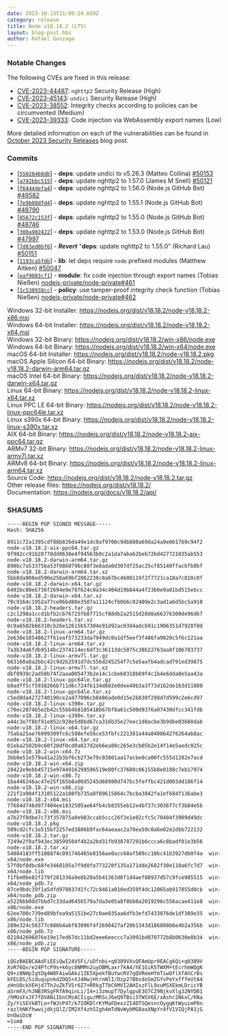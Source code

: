 ```yaml
---
date: 2023-10-13T21:09:24.659Z
category: release
title: Node v18.18.2 (LTS)
layout: blog-post.hbs
author: Rafael Gonzaga
---
```


### Notable Changes

The following CVEs are fixed in this release:

- [CVE-2023-44487](https://cve.mitre.org/cgi-bin/cvename.cgi?name=CVE-2023-44487): `nghttp2` Security Release (High)
- [CVE-2023-45143](https://cve.mitre.org/cgi-bin/cvename.cgi?name=CVE-2023-45143): `undici` Security Release (High)
- [CVE-2023-38552](https://cve.mitre.org/cgi-bin/cvename.cgi?name=CVE-2023-38552): Integrity checks according to policies can be circumvented (Medium)
- [CVE-2023-39333](https://cve.mitre.org/cgi-bin/cvename.cgi?name=CVE-2023-39333): Code injection via WebAssembly export names (Low)

More detailed information on each of the vulnerabilities can be found in [October 2023 Security Releases](https://nodejs.org/en/blog/vulnerability/october-2023-security-releases/) blog post.

### Commits

- \[[`55028468db`](https://github.com/nodejs/node/commit/55028468db)] - **deps**: update undici to v5.26.3 (Matteo Collina) [#50153](https://github.com/nodejs/node/pull/50153)
- \[[`a792bbc515`](https://github.com/nodejs/node/commit/a792bbc515)] - **deps**: update nghttp2 to 1.57.0 (James M Snell) [#50121](https://github.com/nodejs/node/pull/50121)
- \[[`f6444defa4`](https://github.com/nodejs/node/commit/f6444defa4)] - **deps**: update nghttp2 to 1.56.0 (Node.js GitHub Bot) [#49582](https://github.com/nodejs/node/pull/49582)
- \[[`7e9b08dfd4`](https://github.com/nodejs/node/commit/7e9b08dfd4)] - **deps**: update nghttp2 to 1.55.1 (Node.js GitHub Bot) [#48790](https://github.com/nodejs/node/pull/48790)
- \[[`85672c153f`](https://github.com/nodejs/node/commit/85672c153f)] - **deps**: update nghttp2 to 1.55.0 (Node.js GitHub Bot) [#48746](https://github.com/nodejs/node/pull/48746)
- \[[`300a902422`](https://github.com/nodejs/node/commit/300a902422)] - **deps**: update nghttp2 to 1.53.0 (Node.js GitHub Bot) [#47997](https://github.com/nodejs/node/pull/47997)
- \[[`7d83ed0bf6`](https://github.com/nodejs/node/commit/7d83ed0bf6)] - _**Revert**_ "**deps**: update nghttp2 to 1.55.0" (Richard Lau) [#50151](https://github.com/nodejs/node/pull/50151)
- \[[`1193ca5fdb`](https://github.com/nodejs/node/commit/1193ca5fdb)] - **lib**: let deps require `node` prefixed modules (Matthew Aitken) [#50047](https://github.com/nodejs/node/pull/50047)
- \[[`eaf9083cf1`](https://github.com/nodejs/node/commit/eaf9083cf1)] - **module**: fix code injection through export names (Tobias Nießen) [nodejs-private/node-private#461](https://github.com/nodejs-private/node-private/pull/461)
- \[[`1c538938cc`](https://github.com/nodejs/node/commit/1c538938cc)] - **policy**: use tamper-proof integrity check function (Tobias Nießen) [nodejs-private/node-private#462](https://github.com/nodejs-private/node-private/pull/462)

Windows 32-bit Installer: https://nodejs.org/dist/v18.18.2/node-v18.18.2-x86.msi \
Windows 64-bit Installer: https://nodejs.org/dist/v18.18.2/node-v18.18.2-x64.msi \
Windows 32-bit Binary: https://nodejs.org/dist/v18.18.2/win-x86/node.exe \
Windows 64-bit Binary: https://nodejs.org/dist/v18.18.2/win-x64/node.exe \
macOS 64-bit Installer: https://nodejs.org/dist/v18.18.2/node-v18.18.2.pkg \
macOS Apple Silicon 64-bit Binary: https://nodejs.org/dist/v18.18.2/node-v18.18.2-darwin-arm64.tar.gz \
macOS Intel 64-bit Binary: https://nodejs.org/dist/v18.18.2/node-v18.18.2-darwin-x64.tar.gz \
Linux 64-bit Binary: https://nodejs.org/dist/v18.18.2/node-v18.18.2-linux-x64.tar.xz \
Linux PPC LE 64-bit Binary: https://nodejs.org/dist/v18.18.2/node-v18.18.2-linux-ppc64le.tar.xz \
Linux s390x 64-bit Binary: https://nodejs.org/dist/v18.18.2/node-v18.18.2-linux-s390x.tar.xz \
AIX 64-bit Binary: https://nodejs.org/dist/v18.18.2/node-v18.18.2-aix-ppc64.tar.gz \
ARMv7 32-bit Binary: https://nodejs.org/dist/v18.18.2/node-v18.18.2-linux-armv7l.tar.xz \
ARMv8 64-bit Binary: https://nodejs.org/dist/v18.18.2/node-v18.18.2-linux-arm64.tar.xz \
Source Code: https://nodejs.org/dist/v18.18.2/node-v18.18.2.tar.gz \
Other release files: https://nodejs.org/dist/v18.18.2/ \
Documentation: https://nodejs.org/docs/v18.18.2/api/

### SHASUMS

```
-----BEGIN PGP SIGNED MESSAGE-----
Hash: SHA256

8911c72a1395cdf88b826da49e1dc0af9700c9db880a69da24a9e061769c94f2  node-v18.18.2-aix-ppc64.tar.gz
9f982cc91b28778dd8638e4f94563b0c2a1da7aba62beb72bd427721035ab553  node-v18.18.2-darwin-arm64.tar.gz
890bc7a53375ba53f0860796c88f3e8ada0d307df25ac25cf85140ffacbfb0bf  node-v18.18.2-darwin-arm64.tar.xz
5bb8da908ed590e256a69bf2862238c8a67bc4600119f2f7721ca18a7c810c0f  node-v18.18.2-darwin-x64.tar.gz
6492bc80eb736f2694e9e78f624c0a34c404d19b844a4f23b0e9a81bd515ebcc  node-v18.18.2-darwin-x64.tar.xz
70c9164c1952a77ce06bd80e3507a11124cf60b6c82409e2c3ad1a6d5bc5a910  node-v18.18.2-headers.tar.gz
c2c1298a1ccd1bfb2cb76725fb87715cf88db2a2515d28d8a66376300de96d67  node-v18.18.2-headers.tar.xz
0c9a6502b66310cb26e12615b57304e91d92ac03d4adcb91c1906351d7928f0d  node-v18.18.2-linux-arm64.tar.gz
2e630e18548627f61eaf573233da7949dc0a1df5eef3f486fa9820c5f6c121aa  node-v18.18.2-linux-arm64.tar.xz
7a3b34a6fdb9514bc2374114ec6df3c36113dc5075c38b22763aa8f106783737  node-v18.18.2-linux-armv7l.tar.gz
663160a8a2bbc42c9d2b2591d7dc556d245254f7c5e5aafb4adcad791ed39875  node-v18.18.2-linux-armv7l.tar.xz
dbf0939c2ad50b74f2aaa005473b2e14c1cbe68318b69f4c1b4e6dda8e5aa43a  node-v18.18.2-linux-ppc64le.tar.gz
b0adff5cf5938266b711d6c724fb134d802e0dee40b3a3f73d162de1b3d11880  node-v18.18.2-linux-ppc64le.tar.xz
c5ed8da4272740190ce2a477096cb8486ade0d15e2b830f298d7d599c2e6cd97  node-v18.18.2-linux-s390x.tar.gz
c70ec2074b5e2b42c55bb4b8105418b67bf8a61c500d9376a07430dfcc341fdb  node-v18.18.2-linux-s390x.tar.xz
a44c3e7f8bf91e852c928e5d8bd67ca316b35e27eec1d8acbe3b9dbe03688dab  node-v18.18.2-linux-x64.tar.gz
75aba25ae76999309fc6c598efe56ce53fbfc221381a44a840864276264ab8ac  node-v18.18.2-linux-x64.tar.xz
01eba2502b9c60f20df0cd0a027d2eb6ea80c265e3cb05b2e14f14e5aedc025c  node-v18.18.2-win-x64.7z
3bb0e51e579a41a22b3bf6cb2f3e79c03801aa17acbe0ca00fc555d1282e7acd  node-v18.18.2-win-x64.zip
28422e9ebb45715e9744916299596519e80fc37680c06155b8e0108c7eb17974  node-v18.18.2-win-x86.7z
1ba446246ac47e25f165b8a00d5245d68980d747bc5feffbc421d003dd186f14  node-v18.18.2-win-x86.zip
221f2a904f13105122a108fb735a8f89615864c7bcba3842fa1ef684f136abe3  node-v18.18.2-x64.msi
77684d746d977404ee1832505ae64fb4cb8355eb12e4bf37c3036f7cf3b84e5b  node-v18.18.2-x86.msi
a7b27f8dbe7c73f357875a0e983ccab5ccc26f3e1e02cfc5c70404f3909d49dc  node-v18.18.2.pkg
509cd2cfc3a515bf2257ed3886b9fac64aeaac2a70ea59c0a6e02e2dbb722132  node-v18.18.2.tar.gz
7249e2f0af943ec38599504f4b2a2bd31fb938787291b6ccca6c8badf01e3b56  node-v18.18.2.tar.xz
54884183ff5108874c091746465e8156ae0acc68af589cc10bc41b3927db0f4a  win-x64/node.exe
57f0bf8dbc68fe3468105a7f9d8fe773220f135a171dde2682f30e118a6fc7d7  win-x64/node.lib
f1fbe0be82f279f281336a9e8b29a5b41363d6f1d4aef88937d57c9fce985515  win-x64/node_pdb.7z
07ce9bdc39f1a5dfd970837d1fc72c8461a010ed359f4dc12065ab917855d0cb  win-x64/node_pdb.zip
a5226bb0dd7bbd7c33dad6456579a7da3e05a8f8bb0a2019296c556acae411e8  win-x86/node.exe
62ee700c739ed89bfea9a5151be27c0ae035aa6dfb3efd7433076de1df389e35  win-x86/node.lib
289e324c58377c086b4abf83096f4f2690427af20b1343d186808b6e4b2a356b  win-x86/node_pdb.7z
021042696076e19e17ed67dc11bd2eee6eeccc7a3091bd070772b8b0630e8b34  win-x86/node_pdb.zip
-----BEGIN PGP SIGNATURE-----

iQGzBAEBCAAdFiEEiQwI24V5Fi/uDfnbi+q0389VXvQFAmUpr0EACgkQi+q0389V
XvR76Qv/e24PfcP9s+k6yc8NMMn2uyOBMLaxr7kA4/hE1GiK5TWXM+tEcrhmWQgK
Q9+z8NHpIgtDg4W8FAiwGAkz1ZE5XpekfBuYwcRV7qQVReeHYmTiwOflXfAhCrBs
kFELDS/5iduqspnkdZOQS+XJ4HwjHtrnNlI/Dzp27BbsdoSmZGYvPeYxfffeUtA4
zHnU8ckXEHjd7ThJuZkTV5r6Z7+RRkgT7bC6MVI2AHIxzFlL9xuMSXEkmLDricYB
aSrmFX/hJNB3RSgFRfA9qinLi/I4+i3zmupT7DylgpuE3O7CZ9NjkvXlg32NYDB1
/hMUsFxJF7fDVANiIbnCMzACIigu/MRScJ6eQ9TBsi5TWSV6E/xAshr2NkxC/KNa
Zy/YiSEVkBTLo+fWJcP4T/k7IOKDlrKYMaFDexzZI4DTSQesncOygqKtWyuimP0n
razlhNKfhwwijdkjQlZ/IM2Xf4zhSIgh4mTdNvWybMG8axXNpYr4fV1VIQjPA1jG
bnOwiDcW
=1sm8
-----END PGP SIGNATURE-----

```
